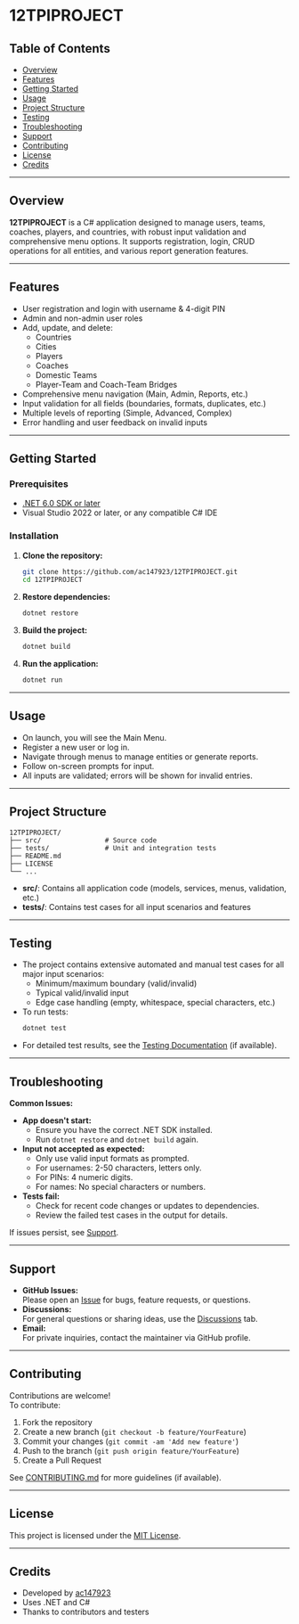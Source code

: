 # 12TPIPROJECT

## Table of Contents

- [Overview](#overview)
- [Features](#features)
- [Getting Started](#getting-started)
- [Usage](#usage)
- [Project Structure](#project-structure)
- [Testing](#testing)
- [Troubleshooting](#troubleshooting)
- [Support](#support)
- [Contributing](#contributing)
- [License](#license)
- [Credits](#credits)

---

## Overview

**12TPIPROJECT** is a C# application designed to manage users, teams, coaches, players, and countries, with robust input validation and comprehensive menu options. It supports registration, login, CRUD operations for all entities, and various report generation features.

---

## Features

- User registration and login with username & 4-digit PIN
- Admin and non-admin user roles
- Add, update, and delete:
  - Countries
  - Cities
  - Players
  - Coaches
  - Domestic Teams
  - Player-Team and Coach-Team Bridges
- Comprehensive menu navigation (Main, Admin, Reports, etc.)
- Input validation for all fields (boundaries, formats, duplicates, etc.)
- Multiple levels of reporting (Simple, Advanced, Complex)
- Error handling and user feedback on invalid inputs

---

## Getting Started

### Prerequisites

- [.NET 6.0 SDK or later](https://dotnet.microsoft.com/en-us/download)
- Visual Studio 2022 or later, or any compatible C# IDE

### Installation

1. **Clone the repository:**
   ```bash
   git clone https://github.com/ac147923/12TPIPROJECT.git
   cd 12TPIPROJECT
   ```

2. **Restore dependencies:**
   ```bash
   dotnet restore
   ```

3. **Build the project:**
   ```bash
   dotnet build
   ```

4. **Run the application:**
   ```bash
   dotnet run
   ```

---

## Usage

- On launch, you will see the Main Menu.
- Register a new user or log in.
- Navigate through menus to manage entities or generate reports.
- Follow on-screen prompts for input.
- All inputs are validated; errors will be shown for invalid entries.

---

## Project Structure

```
12TPIPROJECT/
├── src/                # Source code
├── tests/              # Unit and integration tests
├── README.md
├── LICENSE
└── ...
```

- **src/**: Contains all application code (models, services, menus, validation, etc.)
- **tests/**: Contains test cases for all input scenarios and features

---

## Testing

- The project contains extensive automated and manual test cases for all major input scenarios:
  - Minimum/maximum boundary (valid/invalid)
  - Typical valid/invalid input
  - Edge case handling (empty, whitespace, special characters, etc.)
- To run tests:
  ```bash
  dotnet test
  ```
- For detailed test results, see the [Testing Documentation](./tests/README.md) (if available).

---

## Troubleshooting

**Common Issues:**

- **App doesn't start:**  
  - Ensure you have the correct .NET SDK installed.
  - Run `dotnet restore` and `dotnet build` again.
- **Input not accepted as expected:**  
  - Only use valid input formats as prompted.
  - For usernames: 2-50 characters, letters only.
  - For PINs: 4 numeric digits.
  - For names: No special characters or numbers.
- **Tests fail:**  
  - Check for recent code changes or updates to dependencies.
  - Review the failed test cases in the output for details.

If issues persist, see [Support](#support).

---

## Support

- **GitHub Issues:**  
  Please open an [Issue](https://github.com/ac147923/12TPIPROJECT/issues) for bugs, feature requests, or questions.
- **Discussions:**  
  For general questions or sharing ideas, use the [Discussions](https://github.com/ac147923/12TPIPROJECT/discussions) tab.
- **Email:**  
  For private inquiries, contact the maintainer via GitHub profile.

---

## Contributing

Contributions are welcome!  
To contribute:

1. Fork the repository
2. Create a new branch (`git checkout -b feature/YourFeature`)
3. Commit your changes (`git commit -am 'Add new feature'`)
4. Push to the branch (`git push origin feature/YourFeature`)
5. Create a Pull Request

See [CONTRIBUTING.md](./CONTRIBUTING.md) for more guidelines (if available).

---

## License

This project is licensed under the [MIT License](./LICENSE).

---

## Credits

- Developed by [ac147923](https://github.com/ac147923)
- Uses .NET and C#
- Thanks to contributors and testers

